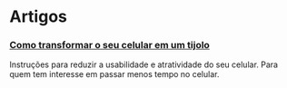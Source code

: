 # Artigos

### [Como transformar o seu celular em um tijolo](art0001.md)

Instruções para reduzir a usabilidade e atratividade do seu celular. Para quem tem interesse em passar menos tempo no celular.
